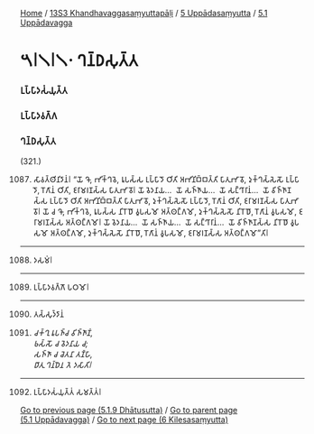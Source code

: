 
[Home](/) / [13S3 Khandhavaggasaṃyuttapāḷi](/tipitaka/13S3.md) / [5 Uppādasaṃyutta](/tipitaka/13S3/5.md) / [5.1 Uppādavagga](/tipitaka/13S3/5/5.1.md)

# 𑁫𑁇𑁧𑁇𑁧𑁦 𑀔𑀦𑁆𑀥𑀲𑀼𑀢𑁆𑀢

### 𑀉𑀧𑁆𑀧𑀸𑀤𑀲𑀁𑀬𑀼𑀢𑁆𑀢

### 𑀉𑀧𑁆𑀧𑀸𑀤𑀯𑀕𑁆𑀕

### 𑀔𑀦𑁆𑀥𑀲𑀼𑀢𑁆𑀢

(321.)

1087. 𑀲𑀸𑀯𑀢𑁆𑀣𑀺𑀦𑀺𑀤𑀸𑀦𑀁𑁇 “𑀬𑁄 𑀔𑁄, 𑀪𑀺𑀓𑁆𑀔𑀯𑁂, 𑀭𑀽𑀧𑀲𑁆𑀲 𑀉𑀧𑁆𑀧𑀸𑀤𑁄 𑀞𑀺𑀢𑀺 𑀅𑀪𑀺𑀦𑀺𑀩𑁆𑀩𑀢𑁆𑀢𑀺 𑀧𑀸𑀢𑀼𑀪𑀸𑀯𑁄, 𑀤𑀼𑀓𑁆𑀔𑀲𑁆𑀲𑁂𑀲𑁄 𑀉𑀧𑁆𑀧𑀸𑀤𑁄, 𑀭𑁄𑀕𑀸𑀦𑀁 𑀞𑀺𑀢𑀺, 𑀚𑀭𑀸𑀫𑀭𑀡𑀲𑁆𑀲 𑀧𑀸𑀢𑀼𑀪𑀸𑀯𑁄𑁇 𑀬𑁄 𑀯𑁂𑀤𑀦𑀸𑀬…  𑀬𑁄 𑀲𑀜𑁆𑀜𑀸𑀬…  𑀬𑁄 𑀲𑀗𑁆𑀔𑀸𑀭𑀸𑀦𑀁…  𑀬𑁄 𑀯𑀺𑀜𑁆𑀜𑀸𑀡𑀲𑁆𑀲 𑀉𑀧𑁆𑀧𑀸𑀤𑁄 𑀞𑀺𑀢𑀺 𑀅𑀪𑀺𑀦𑀺𑀩𑁆𑀩𑀢𑁆𑀢𑀺 𑀧𑀸𑀢𑀼𑀪𑀸𑀯𑁄, 𑀤𑀼𑀓𑁆𑀔𑀲𑁆𑀲𑁂𑀲𑁄 𑀉𑀧𑁆𑀧𑀸𑀤𑁄, 𑀭𑁄𑀕𑀸𑀦𑀁 𑀞𑀺𑀢𑀺, 𑀚𑀭𑀸𑀫𑀭𑀡𑀲𑁆𑀲 𑀧𑀸𑀢𑀼𑀪𑀸𑀯𑁄𑁇 𑀬𑁄 𑀘 𑀔𑁄, 𑀪𑀺𑀓𑁆𑀔𑀯𑁂, 𑀭𑀽𑀧𑀲𑁆𑀲 𑀦𑀺𑀭𑁄𑀥𑁄 𑀯𑀽𑀧𑀲𑀫𑁄 𑀅𑀢𑁆𑀣𑀗𑁆𑀕𑀫𑁄, 𑀤𑀼𑀓𑁆𑀔𑀲𑁆𑀲𑁂𑀲𑁄 𑀦𑀺𑀭𑁄𑀥𑁄, 𑀭𑁄𑀕𑀸𑀦𑀁 𑀯𑀽𑀧𑀲𑀫𑁄, 𑀚𑀭𑀸𑀫𑀭𑀡𑀲𑁆𑀲 𑀅𑀢𑁆𑀣𑀗𑁆𑀕𑀫𑁄𑁇 𑀬𑁄 𑀯𑁂𑀤𑀦𑀸𑀬…  𑀬𑁄 𑀲𑀜𑁆𑀜𑀸𑀬…  𑀬𑁄 𑀲𑀗𑁆𑀔𑀸𑀭𑀸𑀦𑀁…  𑀬𑁄 𑀯𑀺𑀜𑁆𑀜𑀸𑀡𑀲𑁆𑀲 𑀦𑀺𑀭𑁄𑀥𑁄 𑀯𑀽𑀧𑀲𑀫𑁄 𑀅𑀢𑁆𑀣𑀗𑁆𑀕𑀫𑁄, 𑀤𑀼𑀓𑁆𑀔𑀲𑁆𑀲𑁂𑀲𑁄 𑀦𑀺𑀭𑁄𑀥𑁄, 𑀭𑁄𑀕𑀸𑀦𑀁 𑀯𑀽𑀧𑀲𑀫𑁄, 𑀚𑀭𑀸𑀫𑀭𑀡𑀲𑁆𑀲 𑀅𑀢𑁆𑀣𑀗𑁆𑀕𑀫𑁄”𑀢𑀺𑁇

---

1088. 𑀤𑀲𑀫𑀁𑁇



---

1089. 𑀉𑀧𑁆𑀧𑀸𑀤𑀯𑀕𑁆𑀕𑁄 𑀧𑀞𑀫𑁄𑁇



---

1090. 𑀢𑀲𑁆𑀲𑀼𑀤𑁆𑀤𑀸𑀦𑀁



1091. _𑀘𑀓𑁆𑀔𑀼 𑀭𑀽𑀧𑀜𑁆𑀘 𑀯𑀺𑀜𑁆𑀜𑀸𑀡𑀁,_  
_𑀨𑀲𑁆𑀲𑁄 𑀘 𑀯𑁂𑀤𑀦𑀸𑀬 𑀘;_  
_𑀲𑀜𑁆𑀜𑀸 𑀘 𑀘𑁂𑀢𑀦𑀸 𑀢𑀡𑁆𑀳𑀸,_  
_𑀥𑀸𑀢𑀼 𑀔𑀦𑁆𑀥𑁂𑀦 𑀢𑁂 𑀤𑀲𑀸𑀢𑀺𑁇_  


---

1092. 𑀉𑀧𑁆𑀧𑀸𑀤𑀲𑀁𑀬𑀼𑀢𑁆𑀢𑀁 𑀲𑀫𑀢𑁆𑀢𑀁𑁇



[Go to previous page (5.1.9 Dhātusutta)](/tipitaka/13S3/5/5.1/5.1.9.md) / [Go to parent page (5.1 Uppādavagga)](/tipitaka/13S3/5/5.1.md) / [Go to next page (6 Kilesasaṃyutta)](/tipitaka/13S3/6.md)


